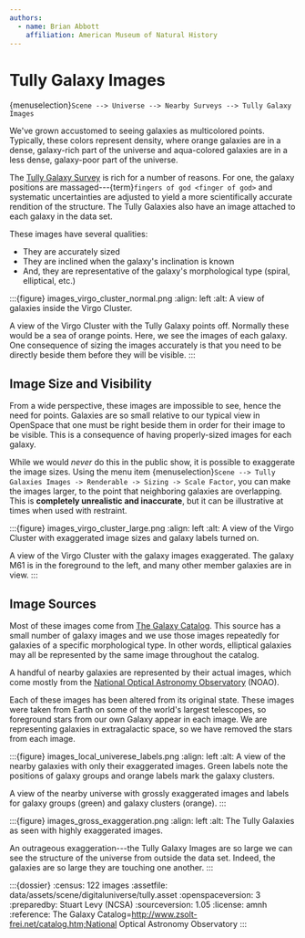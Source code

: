 ```yaml
---
authors:
  - name: Brian Abbott
    affiliation: American Museum of Natural History
---
```



# Tully Galaxy Images

{menuselection}`Scene --> Universe --> Nearby Surveys --> Tully Galaxy Images`


We've grown accustomed to seeing galaxies as multicolored points. Typically, these colors represent density, where orange galaxies are in a dense, galaxy-rich part of the universe and aqua-colored galaxies are in a less dense, galaxy-poor part of the universe.

The [Tully Galaxy Survey](../tully-galaxies/index) is rich for a number of reasons. For one, the galaxy positions are massaged---{term}`fingers of god <finger of god>` and systematic uncertainties are adjusted to yield a more scientifically accurate rendition of the structure. The Tully Galaxies also have an image attached to each galaxy in the data set.

These images have several qualities:
- They are accurately sized
- They are inclined when the galaxy's inclination is known
- And, they are representative of the galaxy's morphological type (spiral, elliptical, etc.)



:::{figure} images_virgo_cluster_normal.png
:align: left
:alt: A view of  galaxies inside the Virgo Cluster.

A view of the Virgo Cluster with the Tully Galaxy points off. Normally these would be a sea of orange points. Here, we see the images of each galaxy. One consequence of sizing the images accurately is that you need to be directly beside them before they will be visible.
:::



## Image Size and Visibility

From a wide perspective, these images are impossible to see, hence the need for points. Galaxies are so small relative to our typical view in OpenSpace that one must be right beside them in order for their image to be visible. This is a consequence of having properly-sized images for each galaxy.

While we would *never* do this in the public show, it is possible to exaggerate the image sizes. Using the menu item {menuselection}`Scene --> Tully Galaxies Images -> Renderable -> Sizing -> Scale Factor`, you can make the images larger, to the point that neighboring galaxies are overlapping. This is **completely unrealistic and inaccurate**, but it can be illustrative at times when used with restraint.


:::{figure} images_virgo_cluster_large.png
:align: left
:alt: A view of the Virgo Cluster with exaggerated image sizes and galaxy labels turned on.

A view of the Virgo Cluster with the galaxy images exaggerated. The galaxy M61 is in the foreground to the left, and many other member galaxies are in view.
:::



## Image Sources

Most of these images come from [The Galaxy Catalog](http://www.zsolt-frei.net/catalog.htm). This source has a small number of galaxy images and we use those images repeatedly for galaxies of a specific morphological type. In other words, elliptical galaxies may all be represented by the same image throughout the catalog.

A handful of nearby galaxies are represented by their actual images, which come mostly from the [National Optical Astronomy Observatory](https://en.wikipedia.org/wiki/National_Optical_Astronomy_Observatory) (NOAO).

Each of these images has been altered from its original state. These images were taken from Earth on some of the world's largest telescopes, so foreground stars from our own Galaxy appear in each image. We are representing galaxies in extragalactic space, so we have removed the stars from each image.



:::{figure} images_local_univerese_labels.png
:align: left
:alt: A view of the nearby galaxies with only their exaggerated images. Green labels note the positions of galaxy groups and orange labels mark the galaxy clusters.

A view of the nearby universe with grossly exaggerated images and labels for galaxy groups (green) and galaxy clusters (orange).
:::




:::{figure} images_gross_exaggeration.png
:align: left
:alt: The Tully Galaxies as seen with highly exaggerated images.

An outrageous exaggeration---the Tully Galaxy Images are so large we can see the structure of the universe from outside the data set. Indeed, the galaxies are so large they are touching one another.
:::




:::{dossier}
:census: 122 images
:assetfile: data/assets/scene/digitaluniverse/tully.asset
:openspaceversion: 3
:preparedby: Stuart Levy (NCSA)
:sourceversion: 1.05
:license: amnh
:reference: The Galaxy Catalog=http://www.zsolt-frei.net/catalog.htm;National Optical Astronomy Observatory
:::
